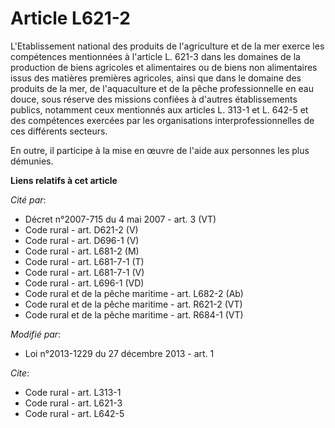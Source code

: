 # Article L621-2

L'Etablissement national des produits de l'agriculture et de la mer exerce les compétences mentionnées à l'article L. 621-3
dans les domaines de la production de biens agricoles et alimentaires ou de biens non alimentaires issus des matières
premières agricoles, ainsi que dans le domaine des produits de la mer, de l'aquaculture et de la pêche professionnelle en eau
douce, sous réserve des missions confiées à d'autres établissements publics, notamment ceux mentionnés aux articles L. 313-1
et L. 642-5 et des compétences exercées par les organisations interprofessionnelles de ces différents secteurs.

En outre, il participe à la mise en œuvre de l'aide aux personnes les plus démunies.

**Liens relatifs à cet article**

_Cité par_:

  - Décret n°2007-715 du 4 mai 2007 - art. 3 (VT)
  - Code rural - art. D621-2 (V)
  - Code rural - art. D696-1 (V)
  - Code rural - art. L681-2 (M)
  - Code rural - art. L681-7-1 (T)
  - Code rural - art. L681-7-1 (V)
  - Code rural - art. L696-1 (VD)
  - Code rural et de la pêche maritime - art. L682-2 (Ab)
  - Code rural et de la pêche maritime - art. R621-2 (VT)
  - Code rural et de la pêche maritime - art. R684-1 (VT)

_Modifié par_:

  - Loi n°2013-1229 du 27 décembre 2013 - art. 1

_Cite_:

  - Code rural - art. L313-1
  - Code rural - art. L621-3
  - Code rural - art. L642-5
